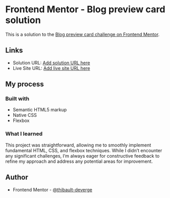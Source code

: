 # Frontend Mentor - Blog preview card solution

This is a solution to the [Blog preview card challenge on Frontend Mentor](https://www.frontendmentor.io/challenges/blog-preview-card-ckPaj01IcS).

## Links

-   Solution URL: [Add solution URL here](https://your-solution-url.com)
-   Live Site URL: [Add live site URL here](https://your-live-site-url.com)

## My process

### Built with

-   Semantic HTML5 markup
-   Native CSS
-   Flexbox

### What I learned

This project was straightforward, allowing me to smoothly implement fundamental HTML, CSS, and flexbox techniques. While I didn’t encounter any significant challenges, I’m always eager for constructive feedback to refine my approach and address any potential areas for improvement.

## Author

-   Frontend Mentor - [@thibault-deverge](https://www.frontendmentor.io/profile/thibault-deverge)
